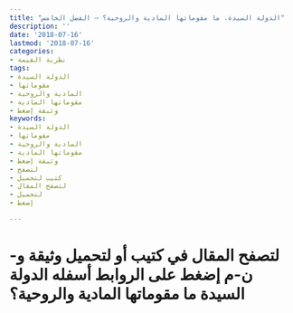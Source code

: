 ```yaml
---
title: "الدولة السيدة، ما مقوماتها المادية والروحية؟ – الفصل الخامس"
description: ''
date: '2018-07-16'
lastmod: '2018-07-16'
categories:
- نظرية القيمة
tags:
- الدولة السيدة
- مقوماتها
- المادية والروحية
- مقوماتها المادية
- وثيقة إضغط
keywords:
- الدولة السيدة
- مقوماتها
- المادية والروحية
- مقوماتها المادية
- وثيقة إضغط
- لتصفح
- كتيب لتحميل
- لتصفح المقال
- لتحميل
- إضغط

---
```

# **لتصفح المقال في كتيب أو لتحميل وثيقة و-ن-م إضغط على الروابط أسفله** **الدولة السيدة ما مقوماتها المادية والروحية؟**

###